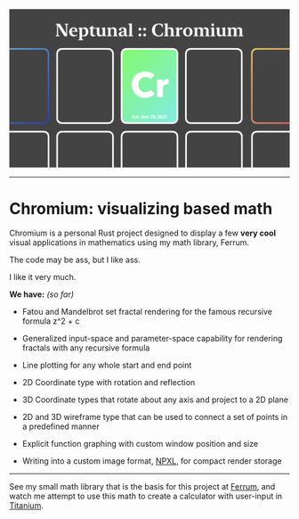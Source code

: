 <img src="./cr-banner.png">

---

# **Chromium:** visualizing based math

Chromium is a personal Rust project designed to display a few **very cool** visual applications in mathematics using my math library, Ferrum.

The code may be ass, but I like ass.

I like it very much.

**We have:** *(so far)*

- Fatou and Mandelbrot set fractal rendering for the famous recursive formula z^2 + c

- Generalized input-space and parameter-space capability for rendering fractals with any recursive formula

- Line plotting for any whole start and end point

- 2D Coordinate type with rotation and reflection

- 3D Coordinate types that rotate about any axis and project to a 2D plane

- 2D and 3D wireframe type that can be used to connect a set of points in a predefined manner

- Explicit function graphing with custom window position and size

- Writing into a custom image format, [NPXL](./npxl.md), for compact render storage

---

See my small math library that is the basis for this project at
[Ferrum](https://github.com/nptnl/ferrum),
and watch me attempt to use this math to create a calculator with user-input in
[Titanium](https://github.com/nptnl/titanium).